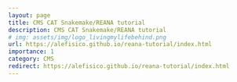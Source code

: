 ```yaml
---
layout: page
title: CMS CAT Snakemake/REANA tutorial
description: CMS CAT Snakemake/REANA tutorial
# img: assets/img/logo_livingmylifebehind.png
url: https://alefisico.github.io/reana-tutorial/index.html
importance: 1
category: CMS
redirect: https://alefisico.github.io/reana-tutorial/index.html
---
```

